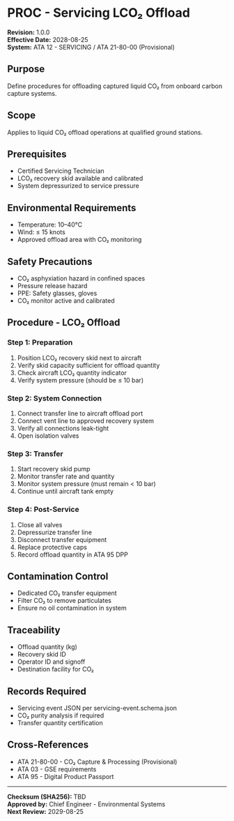 # PROC - Servicing LCO₂ Offload
**Revision:** 1.0.0  
**Effective Date:** 2028-08-25  
**System:** ATA 12 - SERVICING / ATA 21-80-00 (Provisional)  

## Purpose
Define procedures for offloading captured liquid CO₂ from onboard carbon capture systems.

## Scope
Applies to liquid CO₂ offload operations at qualified ground stations.

## Prerequisites
* Certified Servicing Technician
* LCO₂ recovery skid available and calibrated
* System depressurized to service pressure

## Environmental Requirements
* Temperature: 10–40°C
* Wind: ≤ 15 knots
* Approved offload area with CO₂ monitoring

## Safety Precautions
* CO₂ asphyxiation hazard in confined spaces
* Pressure release hazard
* PPE: Safety glasses, gloves
* CO₂ monitor active and calibrated

## Procedure - LCO₂ Offload

### Step 1: Preparation
1. Position LCO₂ recovery skid next to aircraft
2. Verify skid capacity sufficient for offload quantity
3. Check aircraft LCO₂ quantity indicator
4. Verify system pressure (should be ≤ 10 bar)

### Step 2: System Connection
1. Connect transfer line to aircraft offload port
2. Connect vent line to approved recovery system
3. Verify all connections leak-tight
4. Open isolation valves

### Step 3: Transfer
1. Start recovery skid pump
2. Monitor transfer rate and quantity
3. Monitor system pressure (must remain < 10 bar)
4. Continue until aircraft tank empty

### Step 4: Post-Service
1. Close all valves
2. Depressurize transfer line
3. Disconnect transfer equipment
4. Replace protective caps
5. Record offload quantity in ATA 95 DPP

## Contamination Control
* Dedicated CO₂ transfer equipment
* Filter CO₂ to remove particulates
* Ensure no oil contamination in system

## Traceability
* Offload quantity (kg)
* Recovery skid ID
* Operator ID and signoff
* Destination facility for CO₂

## Records Required
* Servicing event JSON per servicing-event.schema.json
* CO₂ purity analysis if required
* Transfer quantity certification

## Cross-References
* ATA 21-80-00 - CO₂ Capture & Processing (Provisional)
* ATA 03 - GSE requirements
* ATA 95 - Digital Product Passport

---
**Checksum (SHA256):** TBD  
**Approved by:** Chief Engineer - Environmental Systems  
**Next Review:** 2029-08-25
